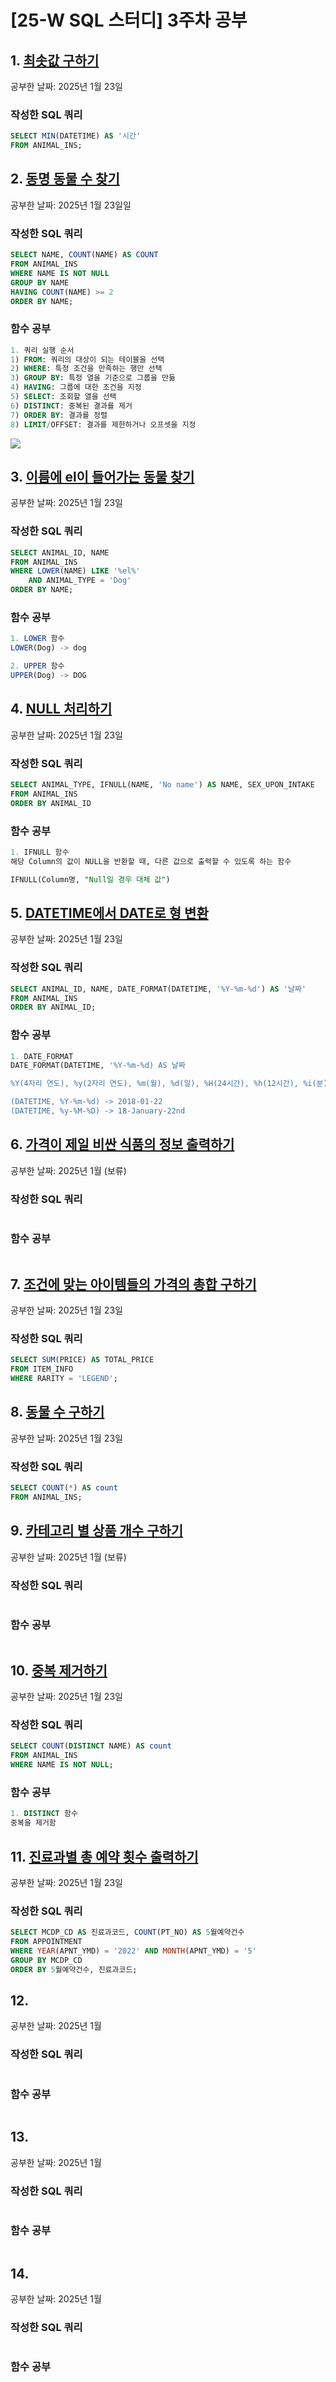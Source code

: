 # [25-W SQL 스터디] 3주차 공부

## 1. [최솟값 구하기](https://school.programmers.co.kr/learn/courses/30/lessons/59038)
공부한 날짜: 2025년 1월 23일

### 작성한 SQL 쿼리
```SQL
SELECT MIN(DATETIME) AS '시간'
FROM ANIMAL_INS;
```


## 2. [동명 동물 수 찾기](https://school.programmers.co.kr/learn/courses/30/lessons/59041)
공부한 날짜: 2025년 1월 23일일

### 작성한 SQL 쿼리
```SQL
SELECT NAME, COUNT(NAME) AS COUNT
FROM ANIMAL_INS
WHERE NAME IS NOT NULL
GROUP BY NAME
HAVING COUNT(NAME) >= 2
ORDER BY NAME;
```

### 함수 공부
```SQL
1. 쿼리 실행 순서
1) FROM: 쿼리의 대상이 되는 테이블을 선택
2) WHERE: 특정 조건을 만족하는 행만 선택
3) GROUP BY: 특정 열을 기준으로 그룹을 만듦
4) HAVING: 그룹에 대한 조건을 지정
5) SELECT: 조회할 열을 선택
6) DISTINCT: 중복된 결과를 제거
7) ORDER BY: 결과를 정렬
8) LIMIT/OFFSET: 결과를 제한하거나 오프셋을 지정
```

![](https://github.com/bird-one-00/25-W_SQL_study/blob/main/img/SQL_query_execution_order.png)


## 3. [이름에 el이 들어가는 동물 찾기](https://school.programmers.co.kr/learn/courses/30/lessons/59047)
공부한 날짜: 2025년 1월 23일

### 작성한 SQL 쿼리
```SQL
SELECT ANIMAL_ID, NAME
FROM ANIMAL_INS
WHERE LOWER(NAME) LIKE '%el%'
    AND ANIMAL_TYPE = 'Dog'
ORDER BY NAME;
```

### 함수 공부
```SQL
1. LOWER 함수
LOWER(Dog) -> dog

2. UPPER 함수
UPPER(Dog) -> DOG
```


## 4. [NULL 처리하기](https://school.programmers.co.kr/learn/courses/30/lessons/59410)
공부한 날짜: 2025년 1월 23일

### 작성한 SQL 쿼리
```SQL
SELECT ANIMAL_TYPE, IFNULL(NAME, 'No name') AS NAME, SEX_UPON_INTAKE
FROM ANIMAL_INS
ORDER BY ANIMAL_ID
```

### 함수 공부
```SQL
1. IFNULL 함수
해당 Column의 값이 NULL을 반환할 때, 다른 값으로 출력할 수 있도록 하는 함수

IFNULL(Column명, "Null일 경우 대체 값")
```


## 5. [DATETIME에서 DATE로 형 변환](https://school.programmers.co.kr/learn/courses/30/lessons/59414)
공부한 날짜: 2025년 1월 23일

### 작성한 SQL 쿼리
```SQL
SELECT ANIMAL_ID, NAME, DATE_FORMAT(DATETIME, '%Y-%m-%d') AS '날짜'
FROM ANIMAL_INS
ORDER BY ANIMAL_ID;
```

### 함수 공부
```SQL
1. DATE_FORMAT
DATE_FORMAT(DATETIME, '%Y-%m-%d) AS 날짜

%Y(4자리 연도), %y(2자리 연도), %m(월), %d(일), %H(24시간), %h(12시간), %i(분), %s(초)

(DATETIME, %Y-%m-%d) -> 2018-01-22
(DATETIME, %y-%M-%D) -> 18-January-22nd
```


## 6. [가격이 제일 비싼 식품의 정보 출력하기](https://school.programmers.co.kr/learn/courses/30/lessons/131115)
공부한 날짜: 2025년 1월 (보류)

### 작성한 SQL 쿼리
```SQL
```

### 함수 공부
```SQL
```


## 7. [조건에 맞는 아이템들의 가격의 총합 구하기](https://school.programmers.co.kr/learn/courses/30/lessons/273709)
공부한 날짜: 2025년 1월 23일

### 작성한 SQL 쿼리
```SQL
SELECT SUM(PRICE) AS TOTAL_PRICE
FROM ITEM_INFO
WHERE RARITY = 'LEGEND';
```


## 8. [동물 수 구하기](https://school.programmers.co.kr/learn/courses/30/lessons/59406)
공부한 날짜: 2025년 1월 23일

### 작성한 SQL 쿼리
```SQL
SELECT COUNT(*) AS count
FROM ANIMAL_INS;
```


## 9. [카테고리 별 상품 개수 구하기](https://school.programmers.co.kr/learn/courses/30/lessons/131529)
공부한 날짜: 2025년 1월 (보류)

### 작성한 SQL 쿼리
```SQL

```

### 함수 공부
```SQL
```


## 10. [중복 제거하기](https://school.programmers.co.kr/learn/courses/30/lessons/59408)
공부한 날짜: 2025년 1월 23일

### 작성한 SQL 쿼리
```SQL
SELECT COUNT(DISTINCT NAME) AS count
FROM ANIMAL_INS
WHERE NAME IS NOT NULL;
```

### 함수 공부
```SQL
1. DISTINCT 함수
중복을 제거함
```


## 11. [진료과별 총 예약 횟수 출력하기](https://school.programmers.co.kr/learn/courses/30/lessons/132202)
공부한 날짜: 2025년 1월 23일

### 작성한 SQL 쿼리
```SQL
SELECT MCDP_CD AS 진료과코드, COUNT(PT_NO) AS 5월예약건수
FROM APPOINTMENT
WHERE YEAR(APNT_YMD) = '2022' AND MONTH(APNT_YMD) = '5'
GROUP BY MCDP_CD
ORDER BY 5월예약건수, 진료과코드;
```


## 12. []()
공부한 날짜: 2025년 1월

### 작성한 SQL 쿼리
```SQL
```

### 함수 공부
```SQL
```


## 13. []()
공부한 날짜: 2025년 1월

### 작성한 SQL 쿼리
```SQL
```

### 함수 공부
```SQL
```


## 14. []()
공부한 날짜: 2025년 1월

### 작성한 SQL 쿼리
```SQL
```

### 함수 공부
```SQL
```

